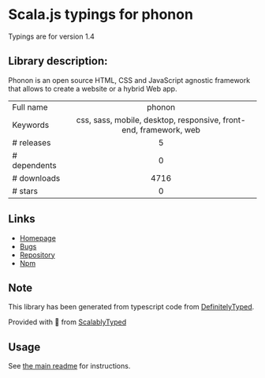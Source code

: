 
# Scala.js typings for phonon

Typings are for version 1.4

## Library description:
Phonon is an open source HTML, CSS and JavaScript agnostic framework that allows to create a website or a hybrid Web app.

|                    |                 |
| ------------------ | :-------------: |
| Full name          | phonon |
| Keywords           | css, sass, mobile, desktop, responsive, front-end, framework, web |
| # releases         | 5 |
| # dependents       | 0 |
| # downloads        | 4716 |
| # stars            | 0 |

## Links
- [Homepage](https://phonon-framework.github.io)
- [Bugs](https://github.com/phonon-framework/phonon/issues)
- [Repository](https://github.com/phonon-framework/phonon)
- [Npm](https://www.npmjs.com/package/phonon)
    


## Note
This library has been generated from typescript code from [DefinitelyTyped](https://definitelytyped.org).

Provided with :purple_heart: from [ScalablyTyped](https://github.com/oyvindberg/ScalablyTyped)

## Usage
See [the main readme](../../readme.md) for instructions.


